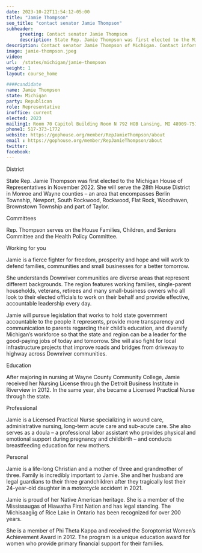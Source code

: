 ```yaml
---
date: 2023-10-22T11:54:12-05:00
title: "Jamie Thompson"
seo_title: "contact senator Jamie Thompson"
subheader:
     greeting: Contact senator Jamie Thompson
     description: State Rep. Jamie Thompson was first elected to the Michigan House of Representatives in November 2022. She will serve the 28th House District in Monroe and Wayne counties. Rep. Thompson serves on the House Families, Children, and Seniors Committee and the Health Policy Committee.
description: Contact senator Jamie Thompson of Michigan. Contact information for Jamie Thompson includes email address, phone number, and mailing address.
image: jamie-thompson.jpeg
video:
url:  /states/michigan/jamie-thompson
weight: 1
layout: course_home

####candidate
name: Jamie Thompson
state: Michigan
party: Republican
role: Representative
inoffice: current
elected: 2023
mailing1: Room 70 Capitol Building Room N 792 HOB Lansing, MI 48909-7514
phone1: 517-373-1772
website: https://gophouse.org/member/RepJamieThompson/about
email : https://gophouse.org/member/RepJamieThompson/about
twitter:
facebook:
---
```


District

State Rep. Jamie Thompson was first elected to the Michigan House of Representatives in November 2022. She will serve the 28th House District in Monroe and Wayne counties – an area that encompasses Berlin Township, Newport, South Rockwood, Rockwood, Flat Rock, Woodhaven, Brownstown Township and part of Taylor.

Committees

Rep. Thompson serves on the House Families, Children, and Seniors Committee and the Health Policy Committee.

Working for you

Jamie is a fierce fighter for freedom, prosperity and hope and will work to defend families, communities and small businesses for a better tomorrow.

She understands Downriver communities are diverse areas that represent different backgrounds. The region features working families, single-parent households, veterans, retirees and many small-business owners who all look to their elected officials to work on their behalf and provide effective, accountable leadership every day.

Jamie will pursue legislation that works to hold state government accountable to the people it represents, provide more transparency and communication to parents regarding their child’s education, and diversify Michigan’s workforce so that the state and region can be a leader for the good-paying jobs of today and tomorrow. She will also fight for local infrastructure projects that improve roads and bridges from driveway to highway across Downriver communities.

Education

After majoring in nursing at Wayne County Community College, Jamie received her Nursing License through the Detroit Business Institute in Riverview in 2012. In the same year, she became a Licensed Practical Nurse through the state.

Professional

Jamie is a Licensed Practical Nurse specializing in wound care, administrative nursing, long-term acute care and sub-acute care. She also serves as a doula – a professional labor assistant who provides physical and emotional support during pregnancy and childbirth – and conducts breastfeeding education for new mothers.

Personal

Jamie is a life-long Christian and a mother of three and grandmother of three. Family is incredibly important to Jamie. She and her husband are legal guardians to their three grandchildren after they tragically lost their 24-year-old daughter in a motorcycle accident in 2021.

Jamie is proud of her Native American heritage. She is a member of the Mississaugas of Hiawatha First Nation and has legal standing. The Michisaagiig of Rice Lake in Ontario has been recognized for over 200 years.

She is a member of Phi Theta Kappa and received the Soroptomist Women’s Achievement Award in 2012. The program is a unique education award for women who provide primary financial support for their families.
